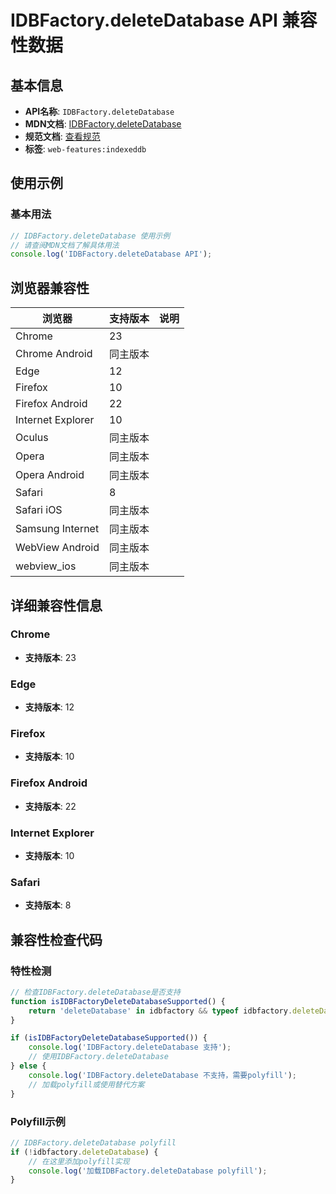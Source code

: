 # IDBFactory.deleteDatabase API 兼容性数据

## 基本信息

- **API名称**: `IDBFactory.deleteDatabase`
- **MDN文档**: [IDBFactory.deleteDatabase](https://developer.mozilla.org/docs/Web/API/IDBFactory/deleteDatabase)
- **规范文档**: [查看规范](https://w3c.github.io/IndexedDB/#ref-for-dom-idbfactory-deletedatabase①)
- **标签**: `web-features:indexeddb`

## 使用示例

### 基本用法

```javascript
// IDBFactory.deleteDatabase 使用示例
// 请查阅MDN文档了解具体用法
console.log('IDBFactory.deleteDatabase API');
```

## 浏览器兼容性

| 浏览器 | 支持版本 | 说明 |
|--------|----------|------|
| Chrome | 23 |  |
| Chrome Android | 同主版本 |  |
| Edge | 12 |  |
| Firefox | 10 |  |
| Firefox Android | 22 |  |
| Internet Explorer | 10 |  |
| Oculus | 同主版本 |  |
| Opera | 同主版本 |  |
| Opera Android | 同主版本 |  |
| Safari | 8 |  |
| Safari iOS | 同主版本 |  |
| Samsung Internet | 同主版本 |  |
| WebView Android | 同主版本 |  |
| webview_ios | 同主版本 |  |

## 详细兼容性信息

### Chrome

- **支持版本**: 23

### Edge

- **支持版本**: 12

### Firefox

- **支持版本**: 10

### Firefox Android

- **支持版本**: 22

### Internet Explorer

- **支持版本**: 10

### Safari

- **支持版本**: 8

## 兼容性检查代码

### 特性检测

```javascript
// 检查IDBFactory.deleteDatabase是否支持
function isIDBFactoryDeleteDatabaseSupported() {
    return 'deleteDatabase' in idbfactory && typeof idbfactory.deleteDatabase === 'function';
}

if (isIDBFactoryDeleteDatabaseSupported()) {
    console.log('IDBFactory.deleteDatabase 支持');
    // 使用IDBFactory.deleteDatabase
} else {
    console.log('IDBFactory.deleteDatabase 不支持，需要polyfill');
    // 加载polyfill或使用替代方案
}
```

### Polyfill示例

```javascript
// IDBFactory.deleteDatabase polyfill
if (!idbfactory.deleteDatabase) {
    // 在这里添加polyfill实现
    console.log('加载IDBFactory.deleteDatabase polyfill');
}
```

